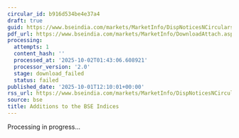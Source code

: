```yaml
---
circular_id: b916d534be4e37a4
draft: true
guid: https://www.bseindia.com/markets/MarketInfo/DispNoticesNCirculars.aspx?Noticeid={73F6C86E-4290-4A59-B1EB-588F075CEE5D}&noticeno=20251001-38&dt=10/01/2025&icount=38&totcount=83&flag=0
pdf_url: https://www.bseindia.com/markets/MarketInfo/DownloadAttach.aspx?id=20251001-38&attachedId=
processing:
  attempts: 1
  content_hash: ''
  processed_at: '2025-10-02T01:43:06.608921'
  processor_version: '2.0'
  stage: download_failed
  status: failed
published_date: '2025-10-01T12:10:01+00:00'
rss_url: https://www.bseindia.com/markets/MarketInfo/DispNoticesNCirculars.aspx?Noticeid={73F6C86E-4290-4A59-B1EB-588F075CEE5D}&noticeno=20251001-38&dt=10/01/2025&icount=38&totcount=83&flag=0
source: bse
title: Additions to the BSE Indices
---
```


Processing in progress...